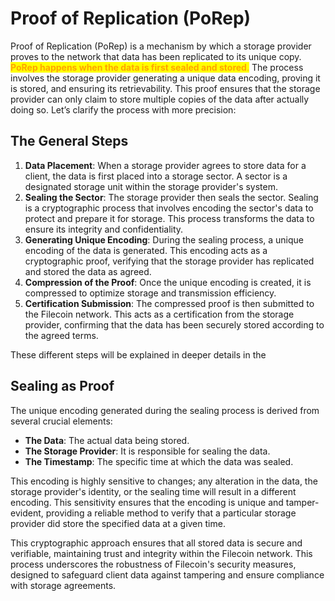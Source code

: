 # Proof of Replication (PoRep)

Proof of Replication (PoRep) is a mechanism by which a storage provider proves to the network that data has been replicated to its unique copy. <mark style="color:orange;">**PoRep happens when the data is first sealed and stored**</mark><mark style="color:orange;">.</mark> The process involves the storage provider generating a unique data encoding, proving it is stored, and ensuring its retrievability. This proof ensures that the storage provider can only claim to store multiple copies of the data after actually doing so. Let’s clarify the process with more precision:

## The General Steps

1. **Data Placement**: When a storage provider agrees to store data for a client, the data is first placed into a storage sector. A sector is a designated storage unit within the storage provider's system.
2. **Sealing the Sector**: The storage provider then seals the sector. Sealing is a cryptographic process that involves encoding the sector's data to protect and prepare it for storage. This process transforms the data to ensure its integrity and confidentiality.
3. **Generating Unique Encoding**: During the sealing process, a unique encoding of the data is generated. This encoding acts as a cryptographic proof, verifying that the storage provider has replicated and stored the data as agreed.
4. **Compression of the Proof**: Once the unique encoding is created, it is compressed to optimize storage and transmission efficiency.
5. **Certification Submission**: The compressed proof is then submitted to the Filecoin network. This acts as a certification from the storage provider, confirming that the data has been securely stored according to the agreed terms.

These different steps will be explained in deeper details in the&#x20;

## Sealing as Proof

The unique encoding generated during the sealing process is derived from several crucial elements:

* **The Data**: The actual data being stored.
* **The Storage Provider**: It is responsible for sealing the data.
* **The Timestamp**: The specific time at which the data was sealed.

This encoding is highly sensitive to changes; any alteration in the data, the storage provider's identity, or the sealing time will result in a different encoding. This sensitivity ensures that the encoding is unique and tamper-evident, providing a reliable method to verify that a particular storage provider did store the specified data at a given time.

This cryptographic approach ensures that all stored data is secure and verifiable, maintaining trust and integrity within the Filecoin network. This process underscores the robustness of Filecoin's security measures, designed to safeguard client data against tampering and ensure compliance with storage agreements.

